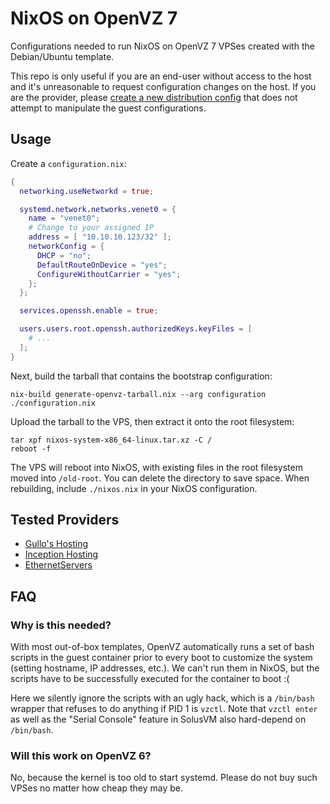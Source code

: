 # NixOS on OpenVZ 7

Configurations needed to run NixOS on OpenVZ 7 VPSes created with the Debian/Ubuntu template.

This repo is only useful if you are an end-user without access to the host and it's unreasonable to request configuration changes on the host.
If you are the provider, please [create a new distribution config](https://discourse.nixos.org/t/nixos-as-openvz-7-guest/10683/2) that does not attempt to manipulate the guest configurations.

## Usage

Create a `configuration.nix`:

```nix
{
  networking.useNetworkd = true;

  systemd.network.networks.venet0 = {
    name = "venet0";
    # Change to your assigned IP
    address = [ "10.10.10.123/32" ];
    networkConfig = {
      DHCP = "no";
      DefaultRouteOnDevice = "yes";
      ConfigureWithoutCarrier = "yes";
    };
  };

  services.openssh.enable = true;

  users.users.root.openssh.authorizedKeys.keyFiles = [
    # ...
  ];
}
```

Next, build the tarball that contains the bootstrap configuration:


```
nix-build generate-openvz-tarball.nix --arg configuration ./configuration.nix
```

Upload the tarball to the VPS, then extract it onto the root filesystem:

```
tar xpf nixos-system-x86_64-linux.tar.xz -C /
reboot -f
```

The VPS will reboot into NixOS, with existing files in the root filesystem moved into `/old-root`.
You can delete the directory to save space.
When rebuilding, include `./nixos.nix` in your NixOS configuration.

## Tested Providers

- [Gullo's Hosting](https://hosting.gullo.me)
- [Inception Hosting](https://inceptionhosting.com)
- [EthernetServers](https://www.ethernetservers.com)

## FAQ

### Why is this needed?

With most out-of-box templates, OpenVZ automatically runs a set of bash scripts in the guest container prior to every boot to customize the system (setting hostname, IP addresses, etc.).
We can't run them in NixOS, but the scripts have to be successfully executed for the container to boot :(

Here we silently ignore the scripts with an ugly hack, which is a `/bin/bash` wrapper that refuses to do anything if PID 1 is `vzctl`.
Note that `vzctl enter` as well as the "Serial Console" feature in SolusVM also hard-depend on `/bin/bash`.

### Will this work on OpenVZ 6?

No, because the kernel is too old to start systemd.
Please do not buy such VPSes no matter how cheap they may be.
